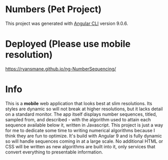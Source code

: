 # Numbers (Pet Project)

This project was generated with [Angular CLI](https://github.com/angular/angular-cli) version 9.0.6.

# Deployed (Please use mobile resolution)

https://ryansmane.github.io/ng-NumberSequencing/

# Info

This is a **mobile** web application that looks best at slim resolutions. Its styles are dynamic so will not break at higher resolutions, but it lacks detail on a standard monitor.
The app itself displays number sequences, titled, sampled from, and described - with the algorithm used to attain each sequence available below it, written in Javascript. This project is just a way for me to dedicate some time to writing numerical algorithms because I think they are fun to optimize. It's build with Angular 9 and is fully dynamic so will handle sequences coming in at a large scale. No additional HTML or CSS will be written as new algorithms are built into it, only services that convert everything to presentable information. 
